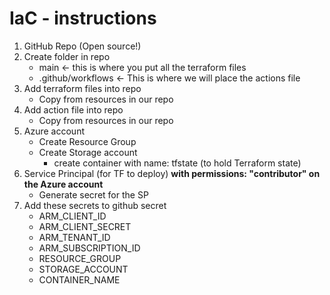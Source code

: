 IaC - instructions
============
1. GitHub Repo (Open source!)
2. Create folder in repo
   * main <- this is where you put all the terraform files
   * .github/workflows <- This is where we will place the actions file
3. Add terraform files into repo
   * Copy from resources in our repo
4. Add action file into repo
   * Copy from resources in our repo
5. Azure account
   * Create Resource Group 
   * Create Storage account
     * create container with name: tfstate (to hold Terraform state)
6. Service Principal (for TF to deploy)  **with permissions: "contributor" on the Azure account**
    * Generate secret for the SP
7. Add these secrets to github secret
    * ARM_CLIENT_ID 
    * ARM_CLIENT_SECRET 
    * ARM_TENANT_ID 
    * ARM_SUBSCRIPTION_ID 
    * RESOURCE_GROUP 
    * STORAGE_ACCOUNT 
     * CONTAINER_NAME 
